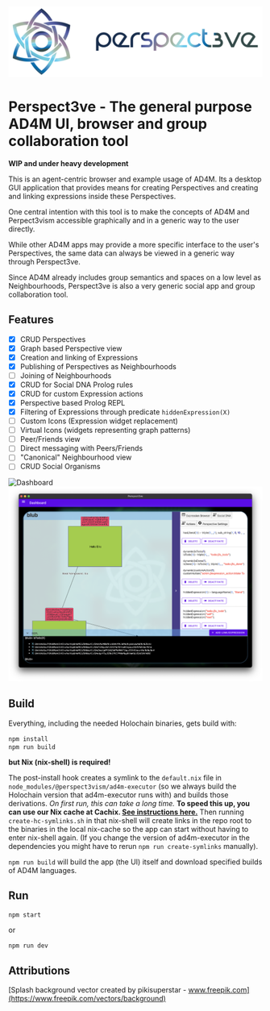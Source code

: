 ![Logo](graphics/perspect3ve-logo-header.png)

# Perspect3ve - The general purpose AD4M UI, browser and group collaboration tool

**WIP and under heavy development**

This is an agent-centric browser and example usage of AD4M. Its a desktop GUI application that provides means for creating Perspectives and creating and linking expressions inside these Perspectives.

One central intention with this tool is to make the concepts of AD4M and Perpect3vism accessible graphically and in a generic way to the user directly.

While other AD4M apps may provide a more specific interface to the user's Perspectives, the same data can always be viewed in a generic way through Perspect3ve.

Since AD4M already includes group semantics and spaces on a low level as Neighbourhoods, Perspect3ve is also a very generic social app and group collaboration tool.

## Features

- [x] CRUD Perspectives
- [x] Graph based Perspective view
- [x] Creation and linking of Expressions
- [x] Publishing of Perspectives as Neighbourhoods
- [ ] Joining of Neighbourhoods
- [x] CRUD for Social DNA Prolog rules
- [x] CRUD for custom Expression actions
- [x] Perspective based Prolog REPL
- [x] Filtering of Expressions through predicate `hiddenExpression(X)`
- [ ] Custom Icons (Expression widget replacement)
- [ ] Virtual Icons (widgets representing graph patterns)
- [ ] Peer/Friends view
- [ ] Direct messaging with Peers/Friends
- [ ] "Canonical" Neighbourhood view
- [ ] CRUD Social Organisms

![Dashboard](screenshots/dashboard.png)
![Graph with REPL and Social DNA](screenshots/graph_with_repl_and_social_dna.png)

## Build

Everything, including the needed Holochain binaries, gets build with:

```
npm install
npm run build
```

**but Nix (nix-shell) is required!**

The post-install hook creates a symlink to the `default.nix` file in `node_modules/@perspect3vism/ad4m-executor` (so we always build the Holochain version that ad4m-executor runs with) and builds those derivations. _On first run, this can take a long time._ **To speed this up, you can use our Nix cache at Cachix. [See instructions here.](https://app.cachix.org/cache/perspect3vism#pull)**
Then running `create-hc-symlinks.sh` in that nix-shell will create links in the repo root to the binaries in the local nix-cache so the app can start without having to enter nix-shell again.
(If you change the version of ad4m-executor in the dependencies you might have to rerun `npm run create-symlinks` manually).

`npm run build` will build the app (the UI) itself and download specified builds of AD4M languages.

## Run

```
npm start
```

or

```
npm run dev
```

## Attributions

[Splash background vector created by pikisuperstar - www.freepik.com](https://www.freepik.com/vectors/background)
